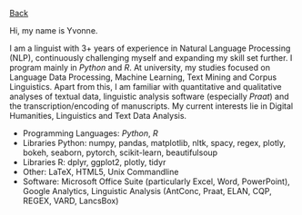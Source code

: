 [Back](https://ycvogt.github.io/my_portfolio/)

Hi, my name is Yvonne.

I am a linguist with 3+ years of experience in Natural Language Processing (NLP), continuously challenging myself and expanding my skill set further. I program mainly in _Python_ and _R_. At university, my studies focused on Language Data Processing, Machine Learning, Text Mining and Corpus Linguistics. Apart from this, I am familiar with quantitative and qualitative analyses of textual data, linguistic analysis software (especially _Praat_) and the transcription/encoding of manuscripts. My current interests lie in Digital Humanities, Linguistics and Text Data Analysis.

* Programming Languages: _Python_, _R_
* Libraries Python: numpy, pandas, matplotlib, nltk, spacy, regex, plotly, bokeh, seaborn, pytorch, scikit-learn, beautifulsoup
* Libraries R: dplyr, ggplot2, plotly, tidyr
* Other: LaTeX, HTML5, Unix Commandline
* Software: Microsoft Office Suite (particularly Excel, Word, PowerPoint), Google Analytics, Linguistic Analysis (AntConc, Praat, ELAN, CQP, REGEX, VARD, LancsBox)
